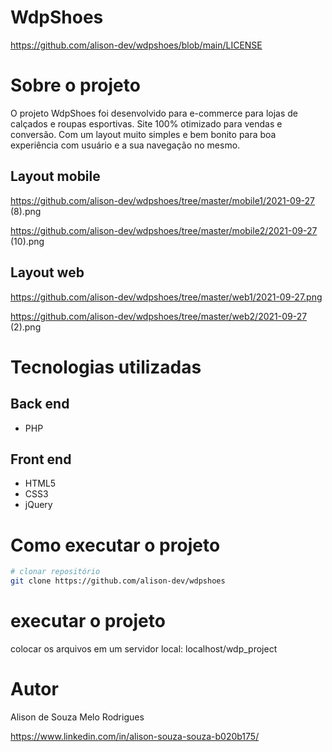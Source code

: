 # WdpShoes 
https://github.com/alison-dev/wdpshoes/blob/main/LICENSE

# Sobre o projeto

O projeto WdpShoes foi desenvolvido para e-commerce para lojas de calçados e roupas esportivas. Site 100% otimizado para vendas e conversão.
Com um layout muito simples e bem bonito para boa experiência com usuário e a sua navegação no mesmo. 

## Layout mobile
https://github.com/alison-dev/wdpshoes/tree/master/mobile1/2021-09-27 (8).png

https://github.com/alison-dev/wdpshoes/tree/master/mobile2/2021-09-27 (10).png

## Layout web
https://github.com/alison-dev/wdpshoes/tree/master/web1/2021-09-27.png

https://github.com/alison-dev/wdpshoes/tree/master/web2/2021-09-27 (2).png


# Tecnologias utilizadas
## Back end
- PHP
## Front end
- HTML5
- CSS3
- jQuery 

# Como executar o projeto

```bash
# clonar repositório
git clone https://github.com/alison-dev/wdpshoes
```

# executar o projeto
colocar os arquivos em um servidor local: localhost/wdp_project

# Autor

Alison de Souza Melo Rodrigues

https://www.linkedin.com/in/alison-souza-souza-b020b175/

